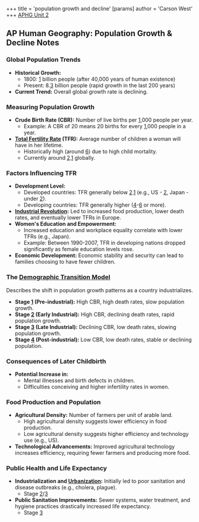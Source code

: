 +++
 title = 'population growth and decline'
[params]
	author = 'Carson West'
+++
[APHG Unit 2](./../aphg-unit-2/)
## AP Human Geography: Population Growth & Decline Notes

### Global Population Trends

* **Historical Growth:**
    * 1800: [1](./../1/) billion people (after 40,000 years of human existence)
    * Present: 8.[3](./../3/) billion people (rapid growth in the last 200 years)
* **Current Trend:** Overall global growth rate is declining.

### Measuring Population Growth

* **Crude Birth Rate (CBR):** Number of live births per [1](./../1/),000 people per year. 
    * Example: A CBR of 20 means 20 births for every [1](./../1/),000 people in a year.
* **[Total Fertility Rate](./../total-fertility-rate/) (TFR):** Average number of children a woman will have in her lifetime.
    * Historically high (around [6](./../6/)) due to high child mortality.
    * Currently around [2](./../2/).[1](./../1/) globally.

### Factors Influencing TFR

* **Development Level:**
    * Developed countries: TFR generally below [2](./../2/).[1](./../1/) (e.g., US - [2](./../2/), Japan - under [2](./../2/)).
    * Developing countries: TFR generally higher ([4](./../4/)-[6](./../6/) or more).
* **[Industrial Revolution](./../industrial-revolution/):** Led to increased food production, lower death rates, and eventually lower TFRs in Europe.
* **Women's Education and Empowerment:** 
    * Increased education and workplace equality correlate with lower TFRs (e.g., Japan).
    * Example: Between 1990-2007, TFR in developing nations dropped significantly as female education levels rose.
* **Economic Development:** Economic stability and security can lead to families choosing to have fewer children.

### The [Demographic Transition Model](./../demographic-transition-model/)

Describes the shift in population growth patterns as a country industrializes.

* **Stage [1](./../1/) (Pre-industrial):** High CBR, high death rates, slow population growth.
* **Stage [2](./../2/) (Early Industrial):** High CBR, declining death rates, rapid population growth.
* **Stage [3](./../3/) (Late Industrial):** Declining CBR, low death rates, slowing population growth.
* **Stage [4](./../4/) (Post-industrial):** Low CBR, low death rates, stable or declining population.

### Consequences of Later Childbirth

* **Potential Increase in:**
    * Mental illnesses and birth defects in children.
    * Difficulties conceiving and higher infertility rates in women.

### Food Production and Population

* **Agricultural Density:** Number of farmers per unit of arable land.
    * High agricultural density suggests lower efficiency in food production.
    * Low agricultural density suggests higher efficiency and technology use (e.g., US).
* **Technological Advancements:**  Improved agricultural technology increases efficiency, requiring fewer farmers and producing more food.

### Public Health and Life Expectancy

* **Industrialization and [Urbanization](./../urbanization/):** Initially led to poor sanitation and disease outbreaks (e.g., cholera, plague).
	* Stage [2](./../2/)/[3](./../3/)
* **Public Sanitation Improvements:** Sewer systems, water treatment, and hygiene practices drastically increased life expectancy. 
	* Stage [3](./../3/)
